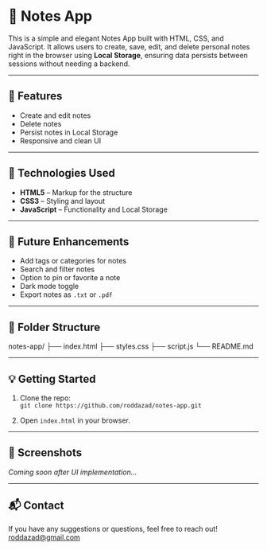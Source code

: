 # 📝 Notes App

This is a simple and elegant Notes App built with HTML, CSS, and JavaScript. It allows users to create, save, edit, and delete personal notes right in the browser using **Local Storage**, ensuring data persists between sessions without needing a backend.

---

## 🚀 Features

- Create and edit notes
- Delete notes
- Persist notes in Local Storage
- Responsive and clean UI

---

## 🔧 Technologies Used

- **HTML5** – Markup for the structure
- **CSS3** – Styling and layout
- **JavaScript** – Functionality and Local Storage

---

## 🌱 Future Enhancements

- Add tags or categories for notes
- Search and filter notes
- Option to pin or favorite a note
- Dark mode toggle
- Export notes as `.txt` or `.pdf`

---

## 📂 Folder Structure
notes-app/
├── index.html
├── styles.css
├── script.js
└── README.md

---

## 💡 Getting Started

1. Clone the repo:  
   `git clone https://github.com/roddazad/notes-app.git`

2. Open `index.html` in your browser.

---

## 📸 Screenshots

*Coming soon after UI implementation...*

---

## 📬 Contact

If you have any suggestions or questions, feel free to reach out!
roddazad@gmail.com
